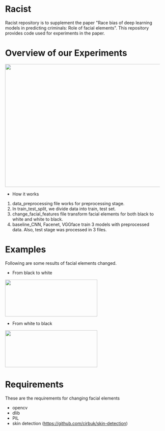 # Racist
Racist repository is to supplement the paper "Race bias of deep learning models in predicting criminals: Role of facial elements". This repository provides code used for experiments in the paper.

# Overview of our Experiments
<img src="https://user-images.githubusercontent.com/63252403/105454857-f1cd2c00-5cc5-11eb-93db-830c11eaf7a8.jpg"  width="1000" height="400">


- How it works
1. data_preprocessing file works for preprocessing stage. 
2. In train_test_split, we divide data into train, test set.
3. change_facial_features file transform facial elements for both black to white and white to black.
4. baseline_CNN, Facenet, VGGface train 3 models with preprocessed data. Also, test stage was processed in 3 files.


# Examples
Following are some results of facial elements changed.


- From black to white

<img src="https://user-images.githubusercontent.com/63252403/105443168-67c59900-5cae-11eb-9d33-80d6ff2f5ad3.jpg"  width="300" height="120">

- From white to black

<img src="https://user-images.githubusercontent.com/63252403/105443189-72802e00-5cae-11eb-893f-50dec9663b99.jpg"  width="300" height="120">



# Requirements
These are the requirements for changing facial elements
- opencv
- dlib
- PIL
- skin detection (https://github.com/cirbuk/skin-detection)
